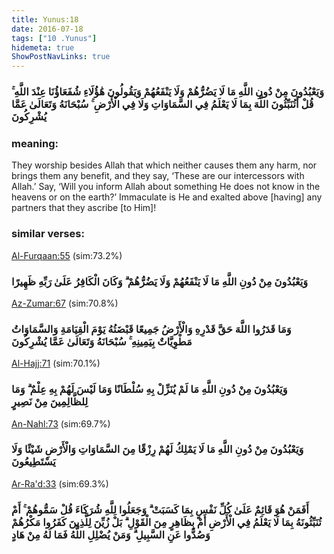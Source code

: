 ```yaml
---
title: Yunus:18
date: 2016-07-18
tags: ["10 .Yunus"]
hidemeta: true 
ShowPostNavLinks: true 
---
```

### وَيَعْبُدُونَ مِنْ دُونِ اللَّهِ مَا لَا يَضُرُّهُمْ وَلَا يَنْفَعُهُمْ وَيَقُولُونَ هَٰؤُلَاءِ شُفَعَاؤُنَا عِنْدَ اللَّهِ ۚ قُلْ أَتُنَبِّئُونَ اللَّهَ بِمَا لَا يَعْلَمُ فِي السَّمَاوَاتِ وَلَا فِي الْأَرْضِ ۚ سُبْحَانَهُ وَتَعَالَىٰ عَمَّا يُشْرِكُونَ
### meaning: 
They worship besides Allah that which neither causes them any harm, nor brings them any benefit, and they say, ‘These are our intercessors with Allah.’ Say, ‘Will you inform Allah about something He does not know in the heavens or on the earth?’ Immaculate is He and exalted above [having] any partners that they ascribe [to Him]!
### similar verses: 

[Al-Furqaan:55](/25/55) (sim:73.2%)

### وَيَعْبُدُونَ مِنْ دُونِ اللَّهِ مَا لَا يَنْفَعُهُمْ وَلَا يَضُرُّهُمْ ۗ وَكَانَ الْكَافِرُ عَلَىٰ رَبِّهِ ظَهِيرًا

[Az-Zumar:67](/39/67) (sim:70.8%)

### وَمَا قَدَرُوا اللَّهَ حَقَّ قَدْرِهِ وَالْأَرْضُ جَمِيعًا قَبْضَتُهُ يَوْمَ الْقِيَامَةِ وَالسَّمَاوَاتُ مَطْوِيَّاتٌ بِيَمِينِهِ ۚ سُبْحَانَهُ وَتَعَالَىٰ عَمَّا يُشْرِكُونَ

[Al-Hajj:71](/22/71) (sim:70.1%)

### وَيَعْبُدُونَ مِنْ دُونِ اللَّهِ مَا لَمْ يُنَزِّلْ بِهِ سُلْطَانًا وَمَا لَيْسَ لَهُمْ بِهِ عِلْمٌ ۗ وَمَا لِلظَّالِمِينَ مِنْ نَصِيرٍ

[An-Nahl:73](/16/73) (sim:69.7%)

### وَيَعْبُدُونَ مِنْ دُونِ اللَّهِ مَا لَا يَمْلِكُ لَهُمْ رِزْقًا مِنَ السَّمَاوَاتِ وَالْأَرْضِ شَيْئًا وَلَا يَسْتَطِيعُونَ

[Ar-Ra'd:33](/13/33) (sim:69.3%)

### أَفَمَنْ هُوَ قَائِمٌ عَلَىٰ كُلِّ نَفْسٍ بِمَا كَسَبَتْ ۗ وَجَعَلُوا لِلَّهِ شُرَكَاءَ قُلْ سَمُّوهُمْ ۚ أَمْ تُنَبِّئُونَهُ بِمَا لَا يَعْلَمُ فِي الْأَرْضِ أَمْ بِظَاهِرٍ مِنَ الْقَوْلِ ۗ بَلْ زُيِّنَ لِلَّذِينَ كَفَرُوا مَكْرُهُمْ وَصُدُّوا عَنِ السَّبِيلِ ۗ وَمَنْ يُضْلِلِ اللَّهُ فَمَا لَهُ مِنْ هَادٍ
